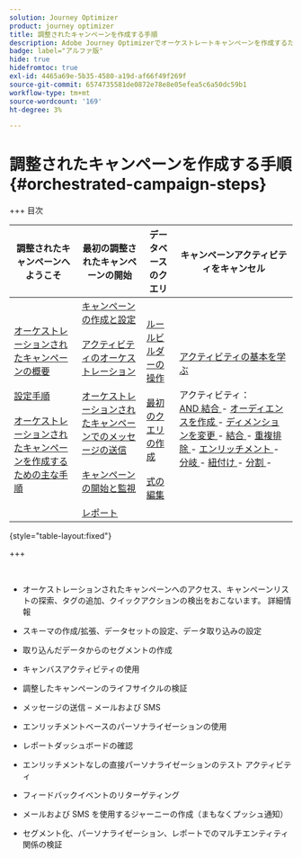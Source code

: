 ```yaml
---
solution: Journey Optimizer
product: journey optimizer
title: 調整されたキャンペーンを作成する手順
description: Adobe Journey Optimizerでオーケストレートキャンペーンを作成するための主な手順を説明します
badge: label="アルファ版"
hide: true
hidefromtoc: true
exl-id: 4465a69e-5b35-4580-a19d-af66f49f269f
source-git-commit: 6574735581de0872e78e8e05efea5c6a50dc59b1
workflow-type: tm+mt
source-wordcount: '169'
ht-degree: 3%

---
```


# 調整されたキャンペーンを作成する手順 {#orchestrated-campaign-steps}

+++ 目次

| 調整されたキャンペーンへようこそ | 最初の調整されたキャンペーンの開始 | データベースのクエリ | キャンペーンアクティビティをキャンセル |
|---|---|---|---|
| [ オーケストレーションされたキャンペーンの概要 ](gs-orchestrated-campaigns.md)<br/><br/>[ 設定手順 ](configuration-steps.md)<br/><br/>[ オーケストレーションされたキャンペーンを作成するための主な手順 ](gs-campaign-creation.md) | [ キャンペーンの作成と設定 ](create-orchestrated-campaign.md)<br/><br/>[ アクティビティのオーケストレーション ](orchestrate-activities.md)<br/><br/>[ オーケストレーションされたキャンペーンでのメッセージの送信 ](send-messages.md)<br/><br/>[ キャンペーンの開始と監視 ](start-monitor-campaigns.md)<br/><br/>[ レポート ](reporting-campaigns.md) | [ ルールビルダーの操作 ](orchestrated-rule-builder.md)<br/><br/>[ 最初のクエリの作成 ](build-query.md)<br/><br/>[ 式の編集 ](edit-expressions.md) | [ アクティビティの基本を学ぶ ](activities/about-activities.md)<br/><br/> アクティビティ：<br/>[AND 結合 ](activities/and-join.md) - [ オーディエンスを作成 ](activities/build-audience.md) - [ ディメンションを変更 ](activities/change-dimension.md) - [ 結合 ](activities/combine.md) - [ 重複排除 ](activities/deduplication.md) - [ エンリッチメント ](activities/enrichment.md) - [ 分岐 ](activities/fork.md) - [ 紐付け ](activities/reconciliation.md) - [ 分割 ](activities/split.md) [ ](activities/wait.md) - |

{style="table-layout:fixed"}

+++

<br/>

* オーケストレーションされたキャンペーンへのアクセス、キャンペーンリストの探索、タグの追加、クイックアクションの検出をおこないます。 詳細情報
* スキーマの作成/拡張、データセットの設定、データ取り込みの設定

* 取り込んだデータからのセグメントの作成
* キャンバスアクティビティの使用
* 調整したキャンペーンのライフサイクルの検証

* メッセージの送信 – メールおよび SMS
* エンリッチメントベースのパーソナライゼーションの使用
* レポートダッシュボードの確認

* エンリッチメントなしの直接パーソナライゼーションのテスト アクティビティ
* フィードバックイベントのリターゲティング
* メールおよび SMS を使用するジャーニーの作成（まもなくプッシュ通知）

* セグメント化、パーソナライゼーション、レポートでのマルチエンティティ関係の検証



